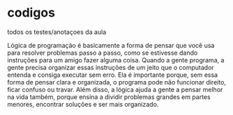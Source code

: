 # codigos
todos os testes/anotaçoes da aula

Lógica de programação é basicamente a forma de pensar que você usa para resolver problemas passo a passo, como se estivesse dando instruções para um amigo fazer alguma coisa. Quando a gente programa, a gente precisa organizar essas instruções de um jeito que o computador entenda e consiga executar sem erro.
Ela é importante porque, sem essa forma de pensar clara e organizada, o programa pode não funcionar direito, ficar confuso ou travar. Além disso, a lógica ajuda a gente a pensar melhor na vida também, porque ensina a dividir problemas grandes em partes menores, encontrar soluções e ser mais organizado.
